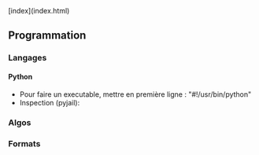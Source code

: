 <head>
  <meta http-equiv="content-type" content="text/html; charset=utf-8" />
  <title>Methode - Prog</title>
</head>
[index](index.html)

## Programmation

### Langages

#### Python

- Pour faire un executable, mettre en première ligne :
  "#!/usr/bin/python"
- Inspection (pyjail):


### Algos

### Formats
